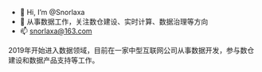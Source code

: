- :walking: Hi, I’m @Snorlaxa 
- :running: 从事数据工作，关注数仓建设、实时计算、数据治理等方向
- 📫 snorlaxa@163.com

<!---
Snorlaxa/Snorlaxa is a ✨ special ✨ repository because its `README.md` (this file) appears on your GitHub profile.
You can click the Preview link to take a look at your changes.
--->

2019年开始进入数据领域，目前在一家中型互联网公司从事数据开发，参与数仓建设和数据产品支持等工作。
